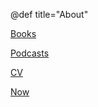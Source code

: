 @def title="About"


[Books](/projects/books/)

[Podcasts](/projects/podcasts/)

[CV](/cv/)

[Now](/now/)